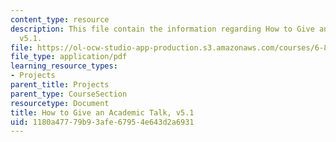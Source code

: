 ```yaml
---
content_type: resource
description: This file contain the information regarding How to Give an Academic Talk,
  v5.1.
file: https://ol-ocw-studio-app-production.s3.amazonaws.com/courses/6-857-network-and-computer-security-spring-2014/1180a47779b93afe67954e643d2a6931_MIT6_857S14_proj_umic-talk.pdf
file_type: application/pdf
learning_resource_types:
- Projects
parent_title: Projects
parent_type: CourseSection
resourcetype: Document
title: How to Give an Academic Talk, v5.1
uid: 1180a477-79b9-3afe-6795-4e643d2a6931
---
```

